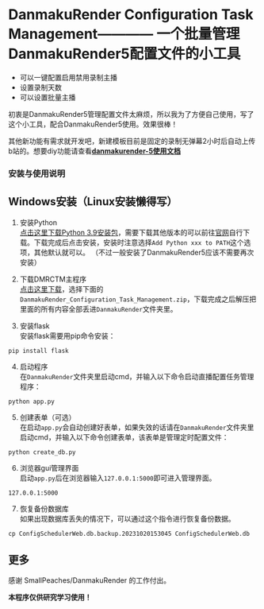 # DanmakuRender Configuration Task Management———— 一个批量管理DanmakuRender5配置文件的小工具

- 可以一键配置启用禁用录制主播
- 设置录制天数
- 可以设置批量主播
    
初衷是DanmakuRender5管理配置文件太麻烦，所以我为了方便自己使用，写了这个小工具，配合DanmakuRender5使用。效果很棒！

其他新功能有需求就开发吧，新建模板目前是固定的录制无弹幕2小时后自动上传b站的。想要diy功能请查看[**danmakurender-5使用文档**](https://github.com/SmallPeaches/DanmakuRender/blob/v5/docs/usage.md)

### 安装与使用说明      
## Windows安装（Linux安装懒得写） 

1. 安装Python            
[点击这里下载Python 3.9安装包](https://www.python.org/ftp/python/3.9.13/python-3.9.13-amd64.exe)，需要下载其他版本的可以前往[官网](https://www.python.org/downloads/)自行下载。下载完成后点击安装，安装时注意选择`Add Python xxx to PATH`这个选项，其他默认就可以。  （不过一般安装了DanmakuRender5应该不需要再次安装）   

2. 下载DMRCTM主程序    
[点击这里下载](https://github.com/jiabenguiyin/DanmakuRender_Configuration_Task_Management/releases/latest)，选择下面的`DanmakuRender_Configuration_Task_Management.zip`，下载完成之后解压把里面的所有内容全部丢进`DanmakuRender`文件夹里。

3. 安装flask    
安装flask需要用pip命令安装：
```pip
pip install flask
```

4. 启动程序    
在`DanmakuRender`文件夹里启动cmd，并输入以下命令启动直播配置任务管理程序：
```shell
python app.py
```
5. 创建表单（可选）    
在启动`app.py`会自动创建好表单，如果失效的话请在`DanmakuRender`文件夹里启动cmd，并输入以下命令创建表单，该表单是管理定时配置文件：
```shell
python create_db.py
```
6. 浏览器gui管理界面    
启动`app.py`后在浏览器输入`127.0.0.1:5000`即可进入管理界面。
```shell
127.0.0.1:5000
```
7. 恢复备份数据库    
如果出现数据库丢失的情况下，可以通过这个指令进行恢复备份数据。
```shell
cp ConfigSchedulerWeb.db.backup.20231020153045 ConfigSchedulerWeb.db
```

## 更多
感谢 SmallPeaches/DanmakuRender 的工作付出。            

**本程序仅供研究学习使用！**



